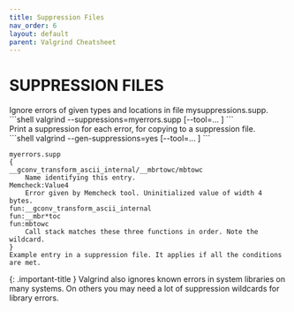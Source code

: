 ```yaml
---
title: Suppression Files
nav_order: 6
layout: default
parent: Valgrind Cheatsheet
---
```


# **SUPPRESSION FILES**

<div class="code-example" shell="1">
Ignore errors of given types and locations in file mysuppressions.supp.
</div>
```shell
valgrind --suppressions=myerrors.supp [--tool=... ]
```
 
<div class="code-example" shell="1">
Print a suppression for each error, for copying to a suppression file.
</div>
```shell
valgrind --gen-suppressions=yes [--tool=... ]
```

```shell
myerrors.supp
{
__gconv_transform_ascii_internal/__mbrtowc/mbtowc
    Name identifying this entry.
Memcheck:Value4
    Error given by Memcheck tool. Uninitialized value of width 4 bytes.
fun:__gconv_transform_ascii_internal
fun:__mbr*toc
fun:mbtowc
    Call stack matches these three functions in order. Note the wildcard.
}
Example entry in a suppression file. It applies if all the conditions are met.
```

{: .important-title }
Valgrind also ignores known errors in system libraries on many systems. On others you may need a lot of suppression wildcards for library errors.